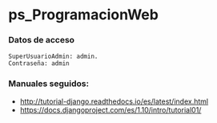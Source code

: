 # ps_ProgramacionWeb
### Datos de acceso
    SuperUsuarioAdmin: admin.
    Contraseña: admin

### Manuales seguidos:
- http://tutorial-django.readthedocs.io/es/latest/index.html
- https://docs.djangoproject.com/es/1.10/intro/tutorial01/